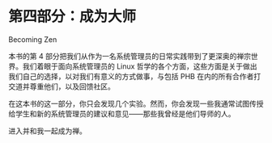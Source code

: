 # 第四部分：成为大师

<!-- ch 17~26 -->

Becoming Zen

本书的第 4 部分把我们从作为一名系统管理员的日常实践带到了更深奥的禅宗世界。我们着眼于面向系统管理员的 Linux 哲学的各个方面，这些方面是关于做出我们自己的选择，以对我们有意义的方式做事，与包括 PHB 在内的所有合作者打交道并尊重他们，以及回馈社区。

在这本书的这一部分，你只会发现几个实验。然而，你会发现一些我通常试图传授给学生和新的系统管理员的建议和意见——那些我曾经是他们导师的人。

进入并和我一起成为禅。